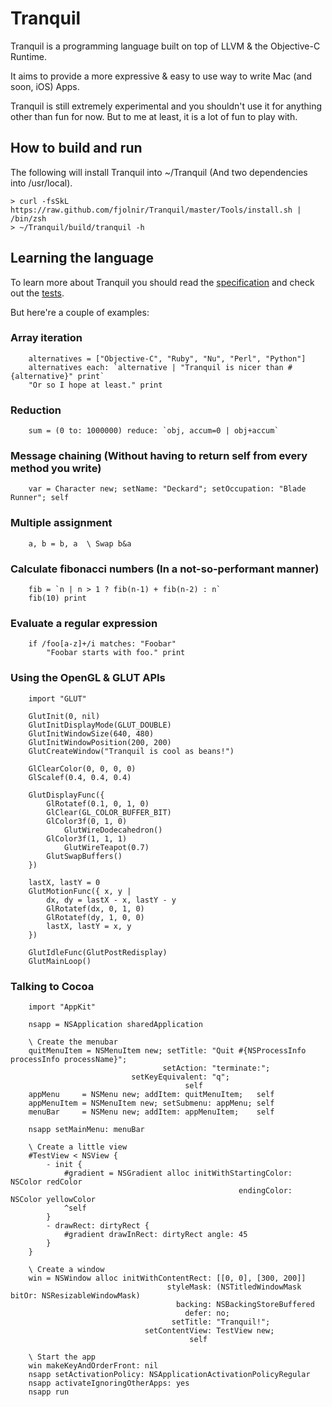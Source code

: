 # Tranquil

Tranquil is a programming language built on top of LLVM & the Objective-C Runtime.

It aims to provide a more expressive & easy to use way to write Mac (and soon, iOS) Apps.

Tranquil is still extremely experimental and you shouldn't use it for anything other than fun for now. But to me at least, it is a lot of fun to play with.

## How to build and run

The following will install Tranquil into ~/Tranquil (And two dependencies into /usr/local).

    > curl -fsSkL https://raw.github.com/fjolnir/Tranquil/master/Tools/install.sh | /bin/zsh
    > ~/Tranquil/build/tranquil -h

## Learning the language

To learn more about Tranquil you should read the [specification](https://github.com/fjolnir/Tranquil/blob/master/Docs/Tranquil%20Spec.md) and check out the [tests](https://github.com/fjolnir/Tranquil/blob/master/Tests).

But here're a couple of examples:

### Array iteration

```st
    alternatives = ["Objective-C", "Ruby", "Nu", "Perl", "Python"]
    alternatives each: `alternative | "Tranquil is nicer than #{alternative}" print`
    "Or so I hope at least." print
```

### Reduction

```st
    sum = (0 to: 1000000) reduce: `obj, accum=0 | obj+accum`
```

### Message chaining (Without having to return self from every method you write)

```st
    var = Character new; setName: "Deckard"; setOccupation: "Blade Runner"; self
```

### Multiple assignment

```st
    a, b = b, a  \ Swap b&a
```

### Calculate fibonacci numbers (In a not-so-performant manner)

```st
    fib = `n | n > 1 ? fib(n-1) + fib(n-2) : n`
    fib(10) print
```

### Evaluate a regular expression

```st
    if /foo[a-z]+/i matches: "Foobar"
        "Foobar starts with foo." print
```

### Using the OpenGL & GLUT APIs

```st
    import "GLUT"
    
    GlutInit(0, nil)
    GlutInitDisplayMode(GLUT_DOUBLE)
    GlutInitWindowSize(640, 480)
    GlutInitWindowPosition(200, 200)
    GlutCreateWindow("Tranquil is cool as beans!")
    
    GlClearColor(0, 0, 0, 0)
    GlScalef(0.4, 0.4, 0.4)
    
    GlutDisplayFunc({
        GlRotatef(0.1, 0, 1, 0)
        GlClear(GL_COLOR_BUFFER_BIT)
        GlColor3f(0, 1, 0)
            GlutWireDodecahedron()
        GlColor3f(1, 1, 1)
            GlutWireTeapot(0.7)
        GlutSwapBuffers()
    })
    
    lastX, lastY = 0
    GlutMotionFunc({ x, y |
        dx, dy = lastX - x, lastY - y
        GlRotatef(dx, 0, 1, 0)
        GlRotatef(dy, 1, 0, 0)
        lastX, lastY = x, y
    })
    
    GlutIdleFunc(GlutPostRedisplay)
    GlutMainLoop()
```

### Talking to Cocoa

```st
    import "AppKit"
    
	nsapp = NSApplication sharedApplication
	
	\ Create the menubar
	quitMenuItem = NSMenuItem new; setTitle: "Quit #{NSProcessInfo processInfo processName}";
	                              setAction: "terminate:";
	                       setKeyEquivalent: "q";
	                                   self
	appMenu     = NSMenu new; addItem: quitMenuItem;   self
	appMenuItem = NSMenuItem new; setSubmenu: appMenu; self
	menuBar     = NSMenu new; addItem: appMenuItem;    self
	
	nsapp setMainMenu: menuBar
	
	\ Create a little view
	#TestView < NSView {
	    - init {
	        #gradient = NSGradient alloc initWithStartingColor: NSColor redColor
	                                               endingColor: NSColor yellowColor
	        ^self
	    }
	    - drawRect: dirtyRect {
	        #gradient drawInRect: dirtyRect angle: 45
	    }
	}
		
	\ Create a window
	win = NSWindow alloc initWithContentRect: [[0, 0], [300, 200]]
	                               styleMask: (NSTitledWindowMask bitOr: NSResizableWindowMask)
	                                 backing: NSBackingStoreBuffered
	                                   defer: no;
	                                setTitle: "Tranquil!";
	                          setContentView: TestView new;
	                                    self
	
	\ Start the app
	win makeKeyAndOrderFront: nil
	nsapp setActivationPolicy: NSApplicationActivationPolicyRegular
	nsapp activateIgnoringOtherApps: yes
	nsapp run
```